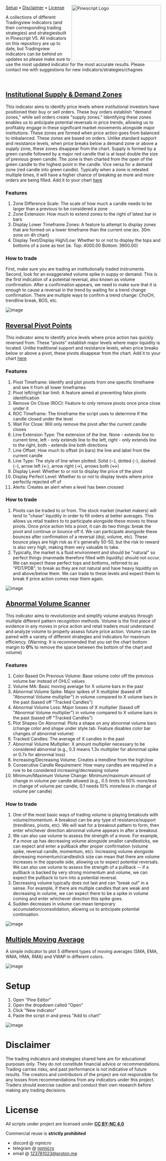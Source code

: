 [Setup](https://github.com/2LV/tradingview-indicators?tab=readme-ov-file#setup) • [Disclaimer](https://github.com/2LV/tradingview-indicators?tab=readme-ov-file#disclaimer) • [License](https://github.com/2LV/tradingview-indicators?tab=readme-ov-file#license) <img align="right" src="https://github.com/2LV/Tradingview-Indicators/assets/70970973/74846972-8cdd-491e-9d35-272fe0a8167d" alt="Pinescript Logo" width="290" height="182.31" /> 

A collections of different Tradingview indicators (and their corresponding trading strategies) and strategiesbuilt in Pinescript V5. All indicators on this repository are up to date, but Tradingview indicators can be behind on updates so please make sure to use the most updated indicator for the most accurate results. Please contact me with suggestions for new indicators/strategies/chagnes

<br />

## [Institutional Supply & Demand Zones](https://github.com/2LV/Tradingview-Indicators/blob/main/indicators/Institutional%20Supply%20%26%20Demand%20Zones)
This indicator aims to identify price levels where institutional investors have positioned their buy or sell orders. These buy orders establish "demand zones," while sell orders create "supply zones." Identifying these zones enables us to anticipate potential reversals in price trends, allowing us to profitably engage in these significant market movements alongside major institutions. These zones are formed when price action goes from balanced to imbalanced. These zones are based on orders. Unlike standard support and resistance levels, when price breaks below a demand zone or above a supply zone, these zones disappear from the chart. Supply is formed by a green candle followed by a major red candle that is at least double the size of previous green candle. The zone is then charted from the open of the green candle to the highest point in the candle. Vice versa for a demand zone (red candle into green candle). Typically when a zone is retested multiple times, it will have a higher chance of breaking as more and more orders are being filled. Add it to your chart [here](https://www.tradingview.com/script/eAO9uAu5-Institutional-Supply-and-Demand-Zones/)

### Features

1. Zone Difference Scale: The scale of how much a candle needs to be larger than a previous to be considered a zone
2. Zone Extension: How much to extend zones to the right of latest bar in bars
3. Display Lower Timeframe Zones: A feature to attempt to display zones that are formed on a lower timeframe than the current one (ex. 30m zone on 4h chart)
4. Display Text/Display High/Low: Whether to or not to display the tops and bottoms of a zone as text (ie. Top: 4000.00 Bottom: 3900.00)

### How to trade

First, make sure you are trading an institutionally traded instruments. Second, look for an exaggerated volume spike in suppy or demand. This is the first indication of a potential reversal, also known as volume confirmation. After a confirmation appears, we need to make sure that it is enough to cause a reversal in the trend by waiting for a trend change confirmation. There are multiple ways to confirm a trend change: ChoCH, trendline break, BOS, etc.

![image](https://github.com/2LV/Tradingview-Indicators/assets/70970973/3b0c8719-e79e-4677-999f-8f4400868a15)

## [Reversal Pivot Points](https://github.com/2LV/Tradingview-Indicators/blob/main/indicators/Reversal%20Pivot%20Points) 
This indicator aims to identify price levels where price action has quickly reversed from. These "pivots" establish major levels where major liquidity is located. Unlike traditional support and resistance levels, when price breaks below or above a pivot, these pivots disappear from the chart. Add it to your chart [here](https://www.tradingview.com/script/OGeG7pyt-Reversal-Pivot-Points/)

### Features

1. Pivot Timeframe: Identify and plot pivots from one specific timeframe and see it from all lower timeframes
2. Pivot left/right bar limit: A feature aimed at preventing false pivots identification
3. Remove On Close (ROC): Feature to only remove pivots once price close under it
4. ROC Timeframe: The timeframe the script uses to determine if the candle closed under the level
5. Wait For Close: Will only remove the pivot after the current candle closes
6. Line Extension Type: The extension of the line. None - extends line to current time, left - only extends line to the left, right - only extends line to the right, both - extends line both directions
7. Line Offset: How much to offset (in bars) the line and label from the current candle
8. Line Type: The style of line when plotted. Solid (─), dotted (┈), dashed (╌), arrow left (←), arrow right (→), arrows both (↔)
9. Display Level: Whether to or not to display the price of the pivot
10. Display Perfect Level: Whether to or not to display levels where price perfectly rejected off of
11. Alerts: Creates an alert when a level has been crossed

### How to trade

1. Pivots can be traded to or from. The stock market (market makers) will tend to "chase" liquidity in order to fill orders at better averages. This allows us retail traders to to participate alongside these moves to these pivots. Once price action hits a pivot, it can do two things: break the pivot and continue or bounce off it. We can participate alongside these bounces after confirmation of a reversal (doji, volume, etc). These bounce plays are high risk as it's generally 50-50, but the risk to reward is also very high, making them very valuable to take.
2. Typically, the market is a fluid environment and should be "natural" so perfect things (manmade therefore filled with liquidity) should not occur. We can expect these perfect tops and bottoms, referred to as "PDT/PDB", to break as they are not natural and have heavy liquidity on and above/below them. We can trade to these levels and expect them to break if price action comes near them again. 

![image](https://github.com/2LV/Tradingview-Indicators/assets/70970973/8f823bf0-69f7-4c27-a726-967af4ca3bfd)

## [Abnormal Volume Scanner](https://github.com/2LV/Tradingview-Indicators/blob/main/indicators/Abnormal%20Volume%20Scanner)
This indicator aims to revolutionize and simplify volume analysis through multiple different pattern recognition methods. Volume is the first piece of evidence in any moves in price action and retail traders must understand and analyze volume to properly assess future price action. Volume can be paired with a variety of different strategies and indicators for maximum efficiency. (Warning: It is recommended that you set the chart bottom margin to **0%** to remove the space between the bottom of the chart and volume)

### Features

1. Color Based On Previous Volume: Base volume color off the previous volume bar instead of OHLC values
2. Volume MA: Basic moving average for X volume bars in the past
3. Abnormal Volume Spike: Major spikes of X multiplier (based off "Abnormal Volume multiplier") in volume compared to X volume bars in the past (based off "Tracked Candles")
4. Abnormal Volume Loss: Major losses of X multiplier (based off "Abnormal Volume multiplier") in volume compared to X volume bars in the past (based off "Tracked Candles")
5. Plot Shapes On Abnormal: Plots a shape on any abnormal volume bars (change color and shape under style tab. Feature disables color bar changes of abnormal volume)
6. Tracked Candles: The average of X candles in the past
7. Abnormal Volume Multiplier: X amount multiplier necessary to be considered abnormal (e.g., 0.3 means 1.3x multiplier for abnormal spike or 0.7x for abnormal loss)
8. Increasing/Decreasing Volume: Creates a trendline from the high/low
9. Consecutive Candle Requirement: How many candles are required in a row to be considered increasing/decreasing volume
10. Minimum/Maximum Volume Change: Minimum/maximum amount of change in volume per candle allowed (e.g., 0.5 limits to 50% more/less in change of volume per candle, 0.1 needs 10% more/less in change of volume per candle)
    
### How to trade

1. One of the most basic ways of trading volume is playing breakouts with volume/momentum. A breakout can be any type of resistance/support (trendlines, pivots, etc). We will wait for a breakout pattern to form, then enter whichever direction abnormal volume appears in after a breakout. 
2. We can also use volume to assess the strength of a move. For example, if a move up has decreasing volume alongside smaller candlesticks, we can expect and enter a pullback after proper confirmation (volume spike, reversal candle, momentum, etc). Increasing volume alongside decreasing momentum/candlestick size can mean that there are volume increases in the opposite side, allowing us to expect potential reversals. We can also use volume to assess the strength of a pullback -- if a pullback is backed by very strong momentum and volume, we can expect the pullback to turn into a potential reversal.
3. Decreasing volume typically does not last and can "break out" in a sense. For example, if there are multiple candles that are weak and decreasing in volume, we can expect there to be a spike in volume coming and enter whichever direction this spike goes.
4. Sudden decreases in volume can mean temporary accumulation/consolidation, allowing us to anticipate potential continuation.

![image](https://github.com/2LV/Tradingview-Indicators/assets/70970973/5e717e0a-c7d9-4b38-8d2b-793290eb380d)

## [Multiple Moving Average](https://github.com/2LV/Tradingview-Indicators/blob/main/indicators/Multiple%20Moving%20Averages) 
A simple indicator to plot 5 different types of moving averages (SMA, EMA, WMA, HMA, RMA) and VWAP in different colors.

![image](https://github.com/2LV/Tradingview-Indicators/assets/70970973/30bdda4a-4369-4510-b472-b083f6ece1d8)

# Setup

1. Open "Pine Editor"
2. Open the dropdown called "Open"
3. Click "New indicator"
4. Paste the script in and press "Add to chart"

![image](https://github.com/8pz/tradingview-scripts/assets/70970973/b0e9d1bf-55da-4ab4-a3df-6396d7b980a4)

# Disclaimer

The trading indicators and strategies shared here are for educational purposes only. They do not constitute financial advice or recommendations. Trading carries risks, and past performance is not indicative of future results. The creators and contributors of the project are not responsible for any losses from recommendations from any indicators under this project. Traders should exercise caution and conduct their own research before making any trading decisions.

# License

All scripts under project are licensed under [**CC BY-NC 4.0**](http://creativecommons.org/licenses/by-nc/4.0/)

Commercial reuse is **strictly prohibited**

- discord @ nqmicro
- telegram @ [nqmicro](https://t.me/nqmicro)
- email @ 123781023@proton.me
